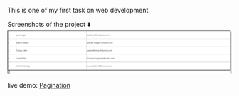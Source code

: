 This is one of my first task on web development.



Screenshots of the project ⬇️
![](pagination.png)

live demo: <a href=" https://paginationtask1.netlify.app/" target="_blank">Pagination</a>

